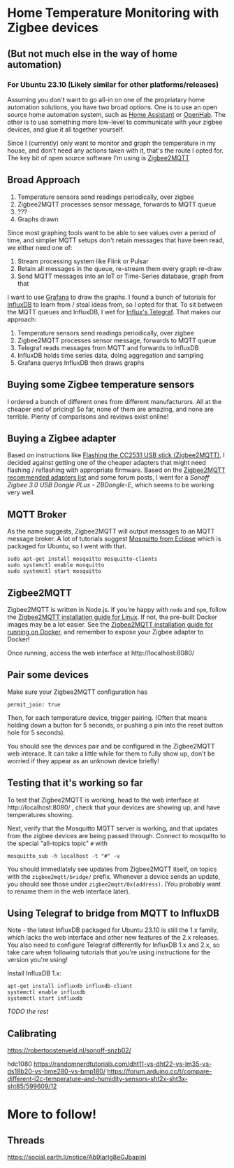# Home Temperature Monitoring with Zigbee devices
## (But not much else in the way of home automation)
### For Ubuntu 23.10 (Likely similar for other platforms/releases)

Assuming you don't want to go all-in on one of the propriatary home automation
solutions, you have two broad options. One is to use an open source home
automation system, such as [Home Assistant](https://www.home-assistant.io/) or
[OpenHab](https://www.openhab.org/). The other is to use something more 
low-level to communicate with your zigbee devices, and glue it all together 
yourself.

Since I (currently) only want to monitor and graph the temperature in my 
house, and don't need any actions taken with it, that's the route I opted
for. The key bit of open source software I'm using is
[Zigbee2MQTT](https://www.zigbee2mqtt.io/)

## Broad Approach

1. Temperature sensors send readings periodically, over zigbee
1. Zigbee2MQTT processes sensor message, forwards to MQTT queue
1. ???
1. Graphs drawn

Since most graphing tools want to be able to see values over a period of
time, and simpler MQTT setups don't retain messages that have been read,
we either need one of:

1. Stream processing system like Flink or Pulsar
1. Retain all messages in the queue, re-stream them every graph re-draw
1. Send MQTT messages into an IoT or Time-Series database, graph from that

I want to use [Grafana](https://grafana.com/) to draw the graphs. I found
a bunch of tutorials for [InfluxDB](https://www.influxdata.com/products/influxdb-overview/) 
to learn from / steal ideas from, so I opted for that. To sit between the
MQTT queues and InfluxDB, I wet for 
[Influx's Telegraf](https://github.com/influxdata/telegraf). That makes
our approach:

1. Temperature sensors send readings periodically, over zigbee
1. Zigbee2MQTT processes sensor message, forwards to MQTT queue
1. Telegraf reads messages from MQTT and forwards to InfluxDB
1. InfluxDB holds time series data, doing aggregation and sampling
1. Grafana querys InfluxDB then draws graphs 

## Buying some Zigbee temperature sensors

I ordered a bunch of different ones from different manufacturors. All at the 
cheaper end of pricing! So far, none of them are amazing, and none are 
terrible. Plenty of comparisons and reviews exist online!

## Buying a Zigbee adapter

Based on instructions like [Flashing the CC2531 USB stick (Zigbee2MQTT)](https://www.zigbee2mqtt.io/guide/adapters/flashing/flashing_the_cc2531.html),
I decided against getting one of the cheaper adapters that might need 
flashing / reflashing with appropriate firmware. Based on the
[Zigbee2MQTT recommended adapters list](https://www.zigbee2mqtt.io/guide/adapters/#recommended)
and some forum posts, I went for a *Sonoff Zigbee 3.0 USB Dongle PLus - 
ZBDongle-E*, which seems to be working very well.

## MQTT Broker

As the name suggests, Zigbee2MQTT will output messages to an MQTT message
broker. A lot of tutorials suggest [Mosquitto from Eclipse](https://mosquitto.org/)
which is packaged for Ubuntu, so I went with that.

```
sudo apt-get install mosquitto mosquitto-clients
sudo systemctl enable mosquitto
sudo systemctl start mosquitto
```

## Zigbee2MQTT

Zigbee2MQTT is written in Node.js. If you're happy with `node` and `npm`, 
follow the [Zigbee2MQTT installation guide for Linux](https://www.zigbee2mqtt.io/guide/installation/01_linux.html).
If not, the pre-built Docker images may be a lot easier. See the
[Zigbee2MQTT installation guide for running on Docker](https://www.zigbee2mqtt.io/guide/installation/02_docker.html),
and remember to expose your Zigbee adapter to Docker!

Once running, access the web interface at http://localhost:8080/

## Pair some devices
Make sure your Zigbee2MQTT configuration has

```permit_join: true```

Then, for each temperature device, trigger pairing. (Often that means holding down a button
for 5 seconds, or pushing a pin into the reset button hole for 5 seconds).

You should see the devices pair and be configured in the Zigbee2MQTT web interace. It can
take a little while for them to fully show up, don't be worried if they appear as an
unknown device briefly!

## Testing that it's working so far

To test that Zigbee2MQTT is working, head to the web interface at 
http://localhost:8080/ , check that your devices are showing up, and have 
temperatures showing.

Next, verify that the Mosquitto MQTT server is working, and that updates from 
the zigbee devices are being passed through. Connect to mosquitto to the special
"all-topics topic" `#` with

```mosquitto_sub -h localhost -t "#" -v```

You should immediately see updates from Zigbee2MQTT itself, on topics with the
`zigbee2mqtt/bridge/` prefix. Whenever a device sends an update, you should see
those under `zigbee2mqtt/0x(address)`. (You probably want to rename them in the
web interface later).

## Using Telegraf to bridge from MQTT to InfluxDB

Note - the latest InfluxDB packaged for Ubuntu 23.10 is still the 1.x family, 
which lacks the web interface and other new features of the 2.x releases. You
also need to configure Telegraf differently for InfluxDB 1.x and 2.x, so take
care when following tutorials that you're using instructions for the version
you're using!

Install InfluxDB 1.x:
```
apt-get install influxdb influxdb-client
systemctl enable influxdb
systemctl start influxdb
```

*TODO the rest*

## Calibrating
https://robertoostenveld.nl/sonoff-snzb02/

 hdc1080
https://randomnerdtutorials.com/dht11-vs-dht22-vs-lm35-vs-ds18b20-vs-bme280-vs-bmp180/
https://forum.arduino.cc/t/compare-different-i2c-temperature-and-humidity-sensors-sht2x-sht3x-sht85/599609/12

# More to follow!

## Threads
https://social.earth.li/notice/Ab9larIg8eGJbapInI
